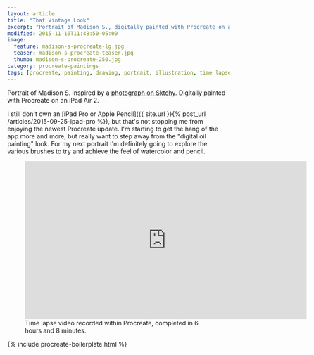 ```yaml
---
layout: article
title: "That Vintage Look"
excerpt: "Portrait of Madison S., digitally painted with Procreate on an iPad."
modified: 2015-11-16T11:48:50-05:00
image: 
  feature: madison-s-procreate-lg.jpg
  teaser: madison-s-procreate-teaser.jpg
  thumb: madison-s-procreate-250.jpg
category: procreate-paintings
tags: [procreate, painting, drawing, portrait, illustration, time lapse, sktchy]
---
```


Portrait of Madison S. inspired by a [photograph on Sktchy](http://sktchy.com/clIrcc). Digitally painted with Procreate on an iPad Air 2. 

I still don't own an [iPad Pro or Apple Pencil]({{ site.url }}{% post_url /articles/2015-09-25-ipad-pro %}), but that's not stopping me from enjoying the newest Procreate update. I'm starting to get the hang of the app more and more, but really want to step away from the "digital oil painting" look. For my next portrait I'm definitely going to explore the various brushes to try and achieve the feel of watercolor and pencil.

<figure>
  <iframe width="640" height="360" src="https://www.youtube-nocookie.com/embed/ggx-gAmrKiM?controls=0&amp;showinfo=0" frameborder="0" allowfullscreen></iframe>
  <figcaption>Time lapse video recorded within Procreate, completed in 6 hours and 8 minutes.</figcaption>
</figure>

{% include procreate-boilerplate.html %}
